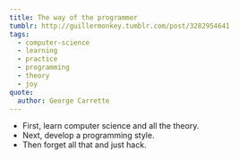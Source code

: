 ```yaml
---
title: The way of the programmer
tumblr: http://guillermonkey.tumblr.com/post/3282954641
tags:
  - computer-science
  - learning
  - practice
  - programming
  - theory
  - joy
quote:
  author: George Carrette
---
```


* First, learn computer science and all the theory.
* Next, develop a programming style.
* Then forget all that and just hack.
